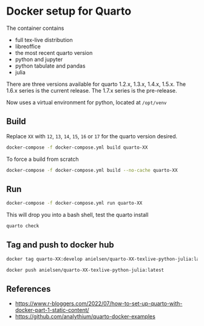 # Docker setup for Quarto

The container contains
- full tex-live distribution
- libreoffice
- the most recent quarto version
- python and jupyter
- python tabulate and pandas
- julia

There are three versions available for quarto 1.2.x, 1.3.x, 1.4.x, 1.5.x. The 1.6.x series is the current release.
The 1.7.x series is the pre-release.

Now uses a virtual environment for python, located at `/opt/venv`

## Build

Replace `XX` with `12`, `13`, `14`, `15`, `16` or `17` for the quarto version desired.

```bash
docker-compose -f docker-compose.yml build quarto-XX
```

To force a build from scratch 
```bash
docker-compose -f docker-compose.yml build --no-cache quarto-XX
```

## Run

```bash
docker-compose -f docker-compose.yml run quarto-XX
```

This will drop you into a bash shell, test the quarto install

```bash
quarto check
```

## Tag and push to docker hub

```bash
docker tag quarto-XX:develop anielsen/quarto-XX-texlive-python-julia:latest
```

```bash
docker push anielsen/quarto-XX-texlive-python-julia:latest
```

## References

- https://www.r-bloggers.com/2022/07/how-to-set-up-quarto-with-docker-part-1-static-content/
- https://github.com/analythium/quarto-docker-examples
